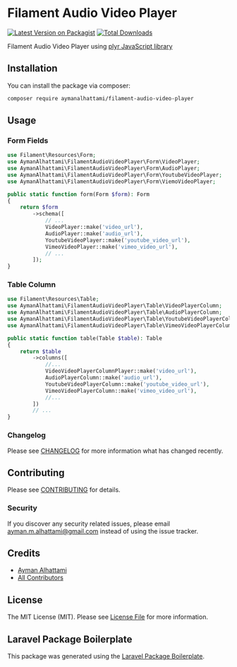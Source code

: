 # Filament Audio Video Player

[![Latest Version on Packagist](https://img.shields.io/packagist/v/aymanalhattami/filament-audio-video-player.svg?style=flat-square)](https://packagist.org/packages/aymanalhattami/filament-audio-video-player)
[![Total Downloads](https://img.shields.io/packagist/dt/aymanalhattami/filament-audio-video-player.svg?style=flat-square)](https://packagist.org/packages/aymanalhattami/filament-audio-video-player)

Filament Audio Video Player using [plyr JavaScript library]( https://github.com/sampotts/plyr)

## Installation

You can install the package via composer:

```bash
composer require aymanalhattami/filament-audio-video-player
```

## Usage

### Form Fields
```php
use Filament\Resources\Form;
use AymanAlhattami\FilamentAudioVideoPlayer\Form\VideoPlayer;
use AymanAlhattami\FilamentAudioVideoPlayer\Form\AudioPlayer;
use AymanAlhattami\FilamentAudioVideoPlayer\Form\YoutubeVideoPlayer;
use AymanAlhattami\FilamentAudioVideoPlayer\Form\ViemoVideoPlayer;

public static function form(Form $form): Form
{
    return $form
        ->schema([
            // ...
            VideoPlayer::make('video_url'),
            AudioPlayer::make('audio_url'),
            YoutubeVideoPlayer::make('youtube_video_url'),
            VimeoVideoPlayer::make('vimeo_video_url'),
            // ...
        ]);
}
```

### Table Column
```php
use Filament\Resources\Table;
use AymanAlhattami\FilamentAudioVideoPlayer\Table\VideoPlayerColumn;
use AymanAlhattami\FilamentAudioVideoPlayer\Table\AudioPlayerColumn;
use AymanAlhattami\FilamentAudioVideoPlayer\Table\YoutubeVideoPlayerColumn;
use AymanAlhattami\FilamentAudioVideoPlayer\Table\VimeoVideoPlayerColumn;

public static function table(Table $table): Table
{
    return $table
        ->columns([
            //...
            VideoVideoPlayerColumnPlayer::make('video_url'),
            AudioPlayerColumn::make('audio_url'),
            YoutubeVideoPlayerColumn::make('youtube_video_url'),
            VimeoVideoPlayerColumn::make('vimeo_video_url'),
            //...
        ])
        // ...
}
```

### Changelog

Please see [CHANGELOG](CHANGELOG.md) for more information what has changed recently.

## Contributing

Please see [CONTRIBUTING](CONTRIBUTING.md) for details.

### Security

If you discover any security related issues, please email ayman.m.alhattami@gmail.com instead of using the issue tracker.

## Credits

-   [Ayman Alhattami](https://github.com/aymanalhattami)
-   [All Contributors](../../contributors)

## License

The MIT License (MIT). Please see [License File](LICENSE.md) for more information.

## Laravel Package Boilerplate

This package was generated using the [Laravel Package Boilerplate](https://laravelpackageboilerplate.com).
